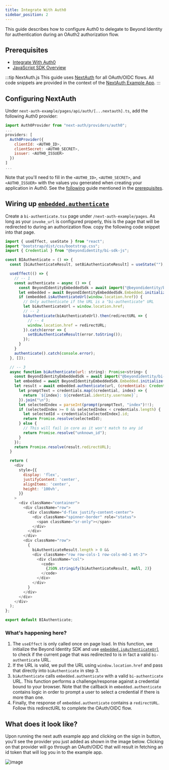 ```yaml
---
title: Integrate With Auth0
sidebar_position: 2
---
```


This guide describes how to configure Auth0 to delegate to Beyond Identity for authentication during an OAuth2 authorization flow. 

## Prerequisites

 - [Integrate With Auth0](/guides/sso-integrations/integrate-with-auth0)
 - [JavaScript SDK Overview](overview)


:::tip NextAuth.js
This guide uses [NextAuth](https://next-auth.js.org/) for all OAuth/OIDC flows. All code snippets are provided in the context of the [NextAuth Example App](https://github.com/nextauthjs/next-auth-example).
:::

## Configuring NextAuth

Under `next-auth-example/pages/api/auth/[...nextauth].ts`, add the following Auth0 provider:

```javascript
import Auth0Provider from "next-auth/providers/auth0";
...
providers: [
  Auth0Provider({
    clientId: <AUTH0_ID>,
    clientSecret: <AUTH0_SECRET>,
    issuer: <AUTH0_ISSUER>
  })
]
...
```

Note that you'll need to fill in the `<AUTH0_ID>`, `<AUTH0_SECRET>`, and `<AUTH0_ISSUER>` with the values you generated when creating your application in Auth0. See the [following](/guides/sso-integrations/integrate-with-auth0) guide mentioned in the [prerequisites](#prerequisites).

## Wiring up [`embedded.authenticate`](overview#authentication)

Create a `bi-authenticate.tsx` page under `/next-auth-example/pages`. As long as your `invoke_url` is configured properly, this is the page that will be redirected to during an authorization flow. copy the following code snippet into that page.

```javascript
import { useEffect, useState } from "react";
import "bootstrap/dist/css/bootstrap.css";
import { Credential } from "@beyondidentity/bi-sdk-js";

const BIAuthenticate = () => {
  const [biAuthenticateResult, setBiAuthenticateResult] = useState("");

  useEffect(() => {
    // -- 1
    const authenticate = async () => {
      const BeyondIdentityEmbeddedSdk = await import("@beyondidentity/bi-sdk-js");
      let embedded = await BeyondIdentityEmbeddedSdk.Embedded.initialize();
      if (embedded.isAuthenticateUrl(window.location.href)) {
        // Only authenticate if the URL is a "bi-authenticate" URL
        let biAuthenticateUrl = window.location.href;
        // -- 2
        biAuthenticate(biAuthenticateUrl).then(redirectURL => {
          // -- 4
          window.location.href = redirectURL;
        }).catch(error => {
          setBiAuthenticateResult(error.toString());
        });
      }
    }
    authenticate().catch(console.error);
  }, []);

  // -- 3
  async function biAuthenticate(url: string): Promise<string> {
    const BeyondIdentityEmbeddedSdk = await import("@beyondidentity/bi-sdk-js");
    let embedded = await BeyondIdentityEmbeddedSdk.Embedded.initialize();
    let result = await embedded.authenticate(url, (credentials: Credential[]) => {
      let promptText = credentials.map((credential, index) => {
        return `${index}: ${credential.identity.username}`;
      }).join("\n");
      let selectedIndex = parseInt(prompt(promptText, "index")!!);
      if (selectedIndex >= 0 && selectedIndex < credentials.length) {
        let selectedId = credentials[selectedIndex].id;
        return Promise.resolve(selectedId);
      } else {
        // This will fail in core as it won't match to any id
        return Promise.resolve("unknown_id");
      }
    });
    return Promise.resolve(result.redirectURL);
  }

  return (
    <div
      style={{
        display: 'flex',
        justifyContent: 'center',
        alignItems: 'center',
        height: '100vh',
      }}
    >
      <div className="container">
        <div className="row">
          <div className="d-flex justify-content-center">
            <div className="spinner-border" role="status">
              <span className="sr-only"></span>
            </div>
          </div>
        </div>
        <div className="row">
          {
            biAuthenticateResult.length > 0 &&
            <div className="row row-cols-1 row-cols-md-1 mt-3">
              <div className="col">
                <code>
                  {JSON.stringify(biAuthenticateResult, null, 2)}
                </code>
              </div>
            </div>
          }
        </div>
      </div>
    </div>
  );
};

export default BIAuthenticate;
```

### What's happening here?

1. The `useEffect` is only called once on page load. In this function, we initialize the Beyond Identity SDK and use [`embedded.isAuthenticateUrl`](overview#authenticate-url-validation) to check if the current page that was redirected to is in fact a valid `bi-authenticate` URL.
2. If the URL is valid, we pull the URL using `window.location.href` and pass that directly into `biAuthenticate` in step 3.
3. `biAuthenticate` calls `embedded.authenticate` with a valid `bi-authenticate` URL. This function performs a challenge/response against a credential bound to your browser. Note that the callback in `embedded.authenticate` contains logic in order to prompt a user to select a credential if there is more than one.
4. Finally, the response of `embedded.authenticate` contains a `redirectURL`. Follow this redirectURL to complete the OAuth/OIDC flow.

## What does it look like?

Upon running the next auth example app and clicking on the sign in button, you'll see the provider you just added as shown in the image below. Clicking on that provider will go through an OAuth/OIDC that will result in fetching an id token that will log you in to the example app.

![image](https://user-images.githubusercontent.com/6578679/184046706-3f55f7f5-2484-4fe8-978d-575b66bfa86e.png)
